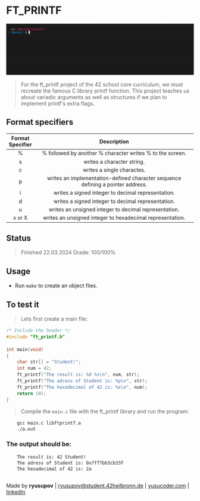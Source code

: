 # FT_PRINTF

![giff](https://github.com/YusuCoder/printf/blob/master/ScreenRecording2024-04-28at23.36.12-ezgif.com-video-to-gif-converter.gif)

>For the ft_printf project of the 42 school core curriculum, we must recreate the famous C library printf function. 
>This project teaches us about variadic arguments as well as structures if we plan to implement printf's extra flags.

## Format specifiers
|Format<br>Specifier|Description                                                                    |
|:-----------------:|:-----------------------------------------------------------------------------:|
|%                  |% followed by another % character writes % to the screen.                      |
|s                  |writes a character string.                                                     |
|c                  |writes a single charactes.                                                     |
|p                  |writes an implementation-defined character sequence defining a pointer address.|
|i                  |writes a signed integer to decimal representation.                             |
|d                  |writes a signed integer to decimal representation.                             |
|u                  |writes an unsigned integer to decimal representation.                          |
|x or X             |writes an unsigned integer to hexadecimal representation.                      |

## Status
>Finished 22.03.2024 Grade: 100/100%
## Usage

- Run ```make``` to create an object files.

## To test it
>Lets first create a main file:
```c
/* Include the header */
#include "ft_printf.h"

int main(void)
{
	char str[] = "Student!";
	int num = 42;
	ft_printf("The result is: %d %s\n", num, str);
	ft_printf("The adress of Student is: %p\n", str);
	ft_printf("The hexadecimal of 42 is: %x\n", num);
	return (0);
}
```
>Compile the ```main.c``` file with the ft_printf library and run the program:
```
    gcc main.c libftprintf.a
    ./a.out
```
### The output should be:
```
    The result is: 42 Student!
    The adress of Student is: 0x7ff7bb3cb33f
    The hexadecimal of 42 is: 2a
```

##
  Made by **ryusupov** | ryusupov@student.42heilbronn.de | [yusucoder.com](yusucoder.vercel.app/) | [linkedIn](in/rustam-yusupov-1b0693226)

